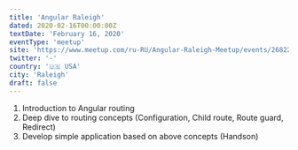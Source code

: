 ```yaml
---
title: 'Angular Raleigh'
dated: 2020-02-16T00:00:00Z
textDate: 'February 16, 2020'
eventType: 'meetup'
site: 'https://www.meetup.com/ru-RU/Angular-Raleigh-Meetup/events/268225051/'
twitter: '-'
country: '🇺🇸 USA'
city: 'Raleigh'
draft: false
---
```


1. Introduction to Angular routing
2. Deep dive to routing concepts (Configuration, Child route, Route guard, Redirect)
3. Develop simple application based on above concepts (Handson)
